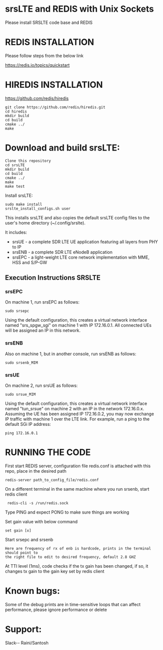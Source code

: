 srsLTE and REDIS with Unix Sockets
========

Please install SRSLTE code base and REDIS 

REDIS INSTALLATION
========

Please follow steps from the below link

https://redis.io/topics/quickstart

HIREDIS INSTALLATION
========

https://github.com/redis/hiredis

```
git clone https://github.com/redis/hiredis.git
cd hiredis
mkdir build
cd build
cmake ../
make
```

Download and build srsLTE: 
========

```
Clone this repository
cd srsLTE
mkdir build
cd build
cmake ../
make
make test
```

Install srsLTE:

```
sudo make install
srslte_install_configs.sh user
```

This installs srsLTE and also copies the default srsLTE config files to
the user's home directory (~/.config/srslte).

It includes:
  * srsUE - a complete SDR LTE UE application featuring all layers from PHY to IP
  * srsENB - a complete SDR LTE eNodeB application 
  * srsEPC - a light-weight LTE core network implementation with MME, HSS and S/P-GW


Execution Instructions SRSLTE
----------------------

### srsEPC

On machine 1, run srsEPC as follows:

```
sudo srsepc
```

Using the default configuration, this creates a virtual network interface
named "srs_spgw_sgi" on machine 1 with IP 172.16.0.1. All connected UEs
will be assigned an IP in this network.

### srsENB

Also on machine 1, but in another console, run srsENB as follows:

```
sudo srsenb_MIM
```

### srsUE

On machine 2, run srsUE as follows:

```
sudo srsue_MIM
```

Using the default configuration, this creates a virtual network interface
named "tun_srsue" on machine 2 with an IP in the network 172.16.0.x.
Assuming the UE has been assigned IP 172.16.0.2, you may now exchange
IP traffic with machine 1 over the LTE link. For example, run a ping to 
the default SGi IP address:

```
ping 172.16.0.1
```

RUNNING THE CODE
========
First start REDIS server, configuration file redis.conf is attached with this repo, place in the desired path

```
redis-server path_to_config_file/redis.conf
```

On a different terminal in the same machine where you run srsenb, start redis client

```
 redis-cli -s /run/redis.sock
````

Type PING and expect PONG to make sure things are working

Set gain value with below command 

```
set gain [x]

```

Start srsepc and srsenb

```
Here are frequency of rx of enb is hardcode, prints in the terminal should point to 
the right file to edit to desired frequency, default 2.8 GHZ

```

At TTI level (1ms), code checks if the tx gain has been changed, if so, it changes tx gain to the gain key set by redis client


Known bugs: 
========
Some of the debug prints are in time-sensitive loops that can affect performance, please ignore performance or delete

Support:
=====
Slack-- Raini/Santosh



